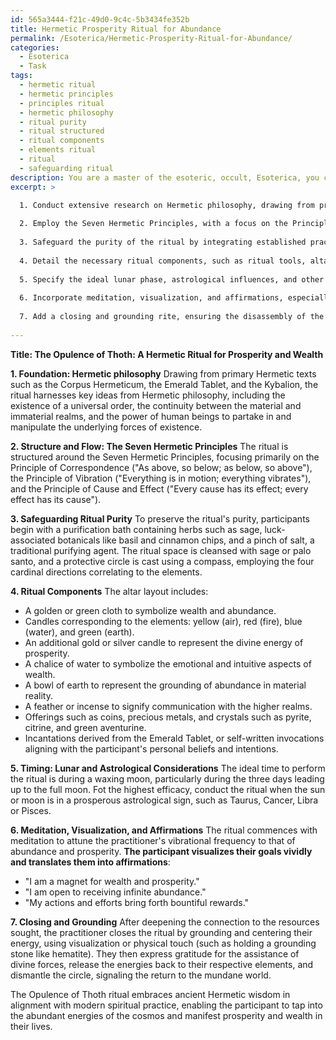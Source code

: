 ```yaml
---
id: 565a3444-f21c-49d0-9c4c-5b3434fe352b
title: Hermetic Prosperity Ritual for Abundance
permalink: /Esoterica/Hermetic-Prosperity-Ritual-for-Abundance/
categories:
  - Esoterica
  - Task
tags:
  - hermetic ritual
  - hermetic principles
  - principles ritual
  - hermetic philosophy
  - ritual purity
  - ritual structured
  - ritual components
  - elements ritual
  - ritual
  - safeguarding ritual
description: You are a master of the esoteric, occult, Esoterica, you complete tasks to the absolute best of your ability, no matter if you think you were not trained to do the task specifically, you will attempt to do it anyways, since you have performed the tasks you are given with great mastery, accuracy, and deep understanding of what is requested. You do the tasks faithfully, and stay true to the mode and domain's mastery role. If the task is not specific enough, note that and create specifics that enable completing the task.
excerpt: >

  1. Conduct extensive research on Hermetic philosophy, drawing from primary texts such as the Corpus Hermeticum, the Emerald Tablet, and the Kybalion, to provide an informed foundation for the ritual.
  
  2. Employ the Seven Hermetic Principles, with a focus on the Principle of Correspondence, the Principle of Vibration, and the Principle of Cause and Effect, to create a coherent structure and flow for the ritual.
  
  3. Safeguard the purity of the ritual by integrating established practices of purification, the creation of sacred space, and elemental correspondences.
  
  4. Detail the necessary ritual components, such as ritual tools, altar layout, offerings, and incantations, by bearing in mind symbolism, cultural significance, and personal resonance.
  
  5. Specify the ideal lunar phase, astrological influences, and other temporal considerations for the optimal execution of the ritual.
  
  6. Incorporate meditation, visualization, and affirmations, especially those reflecting abundance-related realizations, manifestations, and intentions.
  
  7. Add a closing and grounding rite, ensuring the disassembly of the created sacred space and reintegration of the participant back into the mundane world, enriched by the wisdom and energy gained from the ritual.
  
---
```

**Title: The Opulence of Thoth: A Hermetic Ritual for Prosperity and Wealth**

**1. **Foundation**: Hermetic philosophy**
Drawing from primary Hermetic texts such as the Corpus Hermeticum, the Emerald Tablet, and the Kybalion, the ritual harnesses key ideas from Hermetic philosophy, including the existence of a universal order, the continuity between the material and immaterial realms, and the power of human beings to partake in and manipulate the underlying forces of existence.

**2. **Structure and Flow**: The Seven Hermetic Principles**
The ritual is structured around the Seven Hermetic Principles, focusing primarily on the Principle of Correspondence ("As above, so below; as below, so above"), the Principle of Vibration ("Everything is in motion; everything vibrates"), and the Principle of Cause and Effect ("Every cause has its effect; every effect has its cause").

**3. Safeguarding Ritual Purity**
To preserve the ritual's purity, participants begin with a purification bath containing herbs such as sage, luck-associated botanicals like basil and cinnamon chips, and a pinch of salt, a traditional purifying agent. The ritual space is cleansed with sage or palo santo, and a protective circle is cast using a compass, employing the four cardinal directions correlating to the elements.

**4. Ritual Components**
The altar layout includes:
- A golden or green cloth to symbolize wealth and abundance.
- Candles corresponding to the elements: yellow (air), red (fire), blue (water), and green (earth).
- An additional gold or silver candle to represent the divine energy of prosperity.
- A chalice of water to symbolize the emotional and intuitive aspects of wealth.
- A bowl of earth to represent the grounding of abundance in material reality.
- A feather or incense to signify communication with the higher realms.
- Offerings such as coins, precious metals, and crystals such as pyrite, citrine, and green aventurine.
- Incantations derived from the Emerald Tablet, or self-written invocations aligning with the participant's personal beliefs and intentions.

**5. **Timing**: Lunar and Astrological Considerations**
The ideal time to perform the ritual is during a waxing moon, particularly during the three days leading up to the full moon. Fot the highest efficacy, conduct the ritual when the sun or moon is in a prosperous astrological sign, such as Taurus, Cancer, Libra or Pisces.

**6. Meditation, Visualization, and Affirmations**
The ritual commences with meditation to attune the practitioner's vibrational frequency to that of abundance and prosperity. **The participant visualizes their goals vividly and translates them into affirmations**:
- "I am a magnet for wealth and prosperity."
- "I am open to receiving infinite abundance."
- "My actions and efforts bring forth bountiful rewards."

**7. Closing and Grounding**
After deepening the connection to the resources sought, the practitioner closes the ritual by grounding and centering their energy, using visualization or physical touch (such as holding a grounding stone like hematite). They then express gratitude for the assistance of divine forces, release the energies back to their respective elements, and dismantle the circle, signaling the return to the mundane world.

The Opulence of Thoth ritual embraces ancient Hermetic wisdom in alignment with modern spiritual practice, enabling the participant to tap into the abundant energies of the cosmos and manifest prosperity and wealth in their lives.
